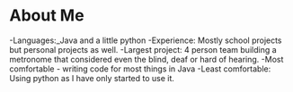 # About Me
-Languages:_Java and a little python
-Experience: Mostly school projects but personal projects as well.
-Largest project: 4 person team building a metronome that considered even the blind, deaf or hard of hearing.
-Most comfortable - writing code for most things in Java
-Least comfortable: Using python as I have only started to use it.
